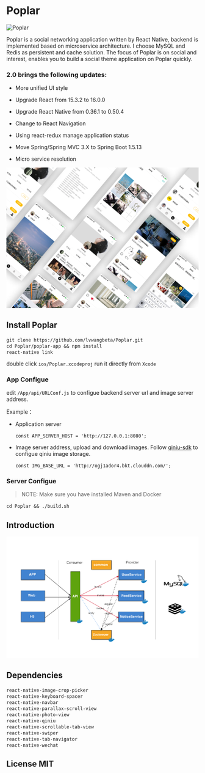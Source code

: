 Poplar
=======

![Poplar](./doc/imgs/poplar.png)  

Poplar is a social networking application written by React Native, backend  is implemented based on microservice architecture. I choose MySQL and Redis as persistent and cache solution. The focus of Poplar is on social and interest, enables you to build a social theme application on Poplar quickly.



### 2.0 brings the following updates:

- More unified UI style

- Upgrade React from 15.3.2 to 16.0.0

- Upgrade React Native from 0.36.1 to 0.50.4

- Change to React Navigation

- Using react-redux manage application status

  

- Move Spring/Spring MVC 3.X to Spring Boot 1.5.13

- Micro service resolution



![show](./show.png)  




## Install Poplar

	git clone https://github.com/lvwangbeta/Poplar.git 
	cd Poplar/poplar-app && npm install
	react-native link
double click `ios/Poplar.xcodeproj` run it directly from `Xcode`


### App Configue 
edit `/App/api/URLConf.js` to configue backend server url and image server address.
	

Example：

* Application server 

   ```properties
   const APP_SERVER_HOST = 'http://127.0.0.1:8080';
   ```

   

* Image server address, upload and download images. Follow [qiniu-sdk](https://github.com/qiniu/react-native-sdk) to configue qiniu image storage.

   ```properties
   const IMG_BASE_URL = 'http://ogj1ador4.bkt.clouddn.com/'; 
   ```

   

### Server Configue 

> NOTE: Make sure you have installed Maven and Docker

```shell
cd Poplar && ./build.sh
```






## Introduction

![framework](./doc/imgs/ms-architecture.png)



## Dependencies

```
react-native-image-crop-picker
react-native-keyboard-spacer
react-native-navbar
react-native-parallax-scroll-view
react-native-photo-view
react-native-qiniu
react-native-scrollable-tab-view
react-native-swiper
react-native-tab-navigator
react-native-wechat
```



## License MIT


